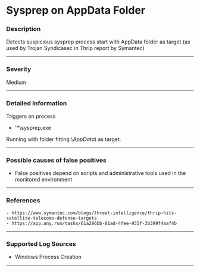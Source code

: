 # Sysprep on AppData Folder
### Description

Detects suspicious sysprep process start with AppData folder as target 
(as used by Trojan Syndicasec in Thrip report by Symantec)

-------------------
### Severity

Medium

-------------------

### Detailed Information
Triggers on process 
  - '*\sysprep.exe
  
Running with folder fitting *\AppData\\* as target.


-------------------

### Possible causes of false positives

- False positives depend on scripts and administrative tools used in the monitored environment

-------------------
### References

    - https://www.symantec.com/blogs/threat-intelligence/thrip-hits-satellite-telecoms-defense-targets
    - https://app.any.run/tasks/61a296bb-81ad-4fee-955f-3b399f4aaf4b

-------------------
### Supported Log Sources

- Windows Process Creation

-------------------
